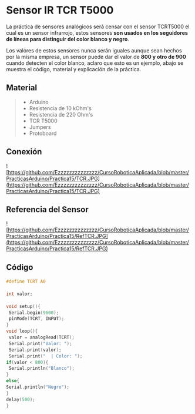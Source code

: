 # Sensor IR TCR T5000

La práctica de sensores analógicos será censar con el sensor TCRT5000 el cual es un sensor infrarrojo, estos sensores **son usados en los seguidores de líneas para distinguir del color blanco y negro**.

Los valores de estos sensores nunca serán iguales aunque sean hechos por la misma empresa, un sensor puede dar el valor de **800 y otro de 900** cuando detecten el color blanco, aclaro que esto es un ejemplo, abajo se muestra el código, material y explicación de la práctica.

## Material
> - Arduino
> - Resistencia de 10 kOhm's
> - Resistencia de 220 Ohm's
> - TCR T5000
> - Jumpers
> - Protoboard

## Conexión
![https://github.com/Ezzzzzzzzzzzzzz/CursoRoboticaAplicada/blob/master/PracticasArduino/Practica15/TCR.JPG](https://github.com/Ezzzzzzzzzzzzzz/CursoRoboticaAplicada/blob/master/PracticasArduino/Practica15/TCR.JPG)

## Referencia del Sensor

![https://github.com/Ezzzzzzzzzzzzzz/CursoRoboticaAplicada/blob/master/PracticasArduino/Practica15/RefTCR.JPG](https://github.com/Ezzzzzzzzzzzzzz/CursoRoboticaAplicada/blob/master/PracticasArduino/Practica15/RefTCR.JPG)

## Código
```c
#define TCRT A0

int valor;

void setup(){
 Serial.begin(9600);
 pinMode(TCRT, INPUT);
} 
void loop(){
 valor = analogRead(TCRT);
 Serial.print("Valor: ");
 Serial.print(valor);
 Serial.print("  | Color: ");
if(valor < 800){
 Serial.println("Blanco");
}
else{
Serial.println("Negro");
}
delay(500);
}
```
<!--stackedit_data:
eyJoaXN0b3J5IjpbMTMxMjg0MDM1MywtMTg5NjAwNTY2NCwtMT
UzNjYzMjY1OV19
-->